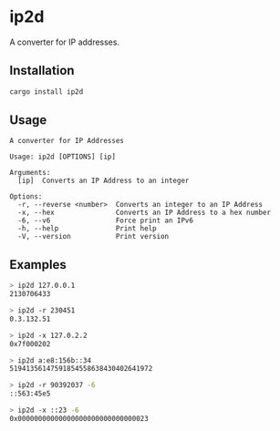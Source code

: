 # ip2d

A converter for IP addresses.

## Installation

```bash
cargo install ip2d
```

## Usage

```console
A converter for IP Addresses

Usage: ip2d [OPTIONS] [ip]

Arguments:
  [ip]  Converts an IP Address to an integer

Options:
  -r, --reverse <number>  Converts an integer to an IP Address
  -x, --hex               Converts an IP Address to a hex number
  -6, --v6                Force print an IPv6
  -h, --help              Print help
  -V, --version           Print version
```

## Examples

```bash
> ip2d 127.0.0.1
2130706433

> ip2d -r 230451
0.3.132.51

> ip2d -x 127.0.2.2
0x7f000202

> ip2d a:e8:156b::34
51941356147591854558638430402641972

> ip2d -r 90392037 -6
::563:45e5

> ip2d -x ::23 -6
0x00000000000000000000000000000023
````
